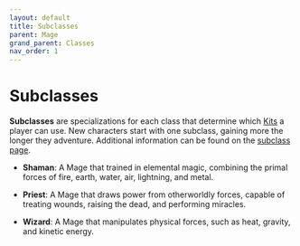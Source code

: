```yaml
---
layout: default
title: Subclasses
parent: Mage
grand_parent: Classes
nav_order: 1
---
```


# Subclasses

**Subclasses** are specializations for each class that determine which [Kits](kits.md) a player can use. New characters start with one subclass, gaining more the longer they adventure. Additional information can be found on the [subclass page](../subclasses.html).

-   **<span style="color: {{ site.mage_color }}">Shaman</span>**: A Mage that trained in elemental magic, combining the primal forces of fire, earth, water, air, lightning, and metal.

-   **<span style="color: {{ site.mage_color }}">Priest</span>**: A Mage that draws power from otherworldly forces, capable of treating wounds, raising the dead, and performing miracles.

-   **<span style="color: {{ site.mage_color }}">Wizard</span>**: A Mage that manipulates physical forces, such as heat, gravity, and kinetic energy.
